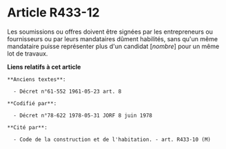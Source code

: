 # Article R433-12

Les soumissions ou offres doivent être signées par les entrepreneurs ou fournisseurs ou par leurs mandataires dûment
habilités, sans qu'un même mandataire puisse représenter plus d'un candidat [*nombre*] pour un même lot de travaux.

**Liens relatifs à cet article**

	**Anciens textes**:

	  - Décret n°61-552 1961-05-23 art. 8

	**Codifié par**:

	  - Décret n°78-622 1978-05-31 JORF 8 juin 1978

	**Cité par**:

	  - Code de la construction et de l'habitation. - art. R433-10 (M)
